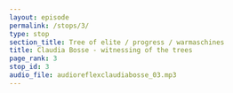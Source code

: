 ```yaml
---
layout: episode
permalink: /stops/3/
type: stop
section_title: Tree of elite / progress / warmaschines
title: Claudia Bosse - witnessing of the trees
page_rank: 3
stop_id: 3
audio_file: audioreflexclaudiabosse_03.mp3
---
```

